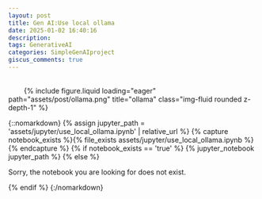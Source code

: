 ```yaml
---
layout: post
title: Gen AI:Use local ollama
date: 2025-01-02 16:40:16
description: 
tags: GenerativeAI
categories: SimpleGenAIproject
giscus_comments: true
---
```


<div class="row justify-content-sm-center">
    <div class="col-sm-8 mt-3 mt-md-0">
        {% include figure.liquid loading="eager" path="assets/post/ollama.png" title="ollama" class="img-fluid rounded z-depth-1" %}
    </div>
</div>

{::nomarkdown}
{% assign jupyter_path = 'assets/jupyter/use_local_ollama.ipynb' | relative_url %}
{% capture notebook_exists %}{% file_exists assets/jupyter/use_local_ollama.ipynb %}{% endcapture %}
{% if notebook_exists == 'true' %}
  {% jupyter_notebook jupyter_path %}
{% else %}
  <p>Sorry, the notebook you are looking for does not exist.</p>
{% endif %}
{:/nomarkdown}